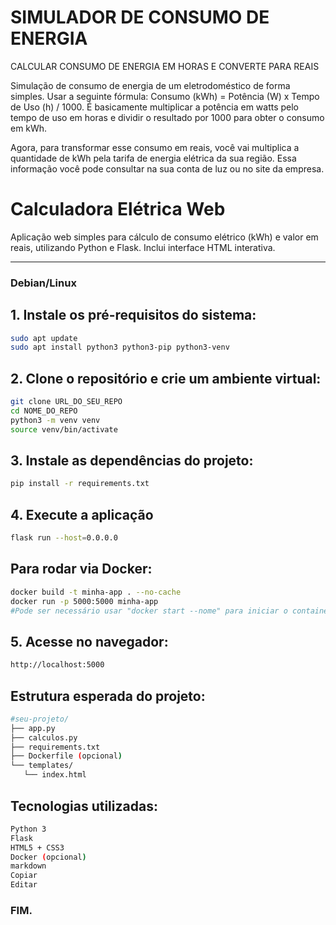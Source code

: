 # SIMULADOR DE CONSUMO DE ENERGIA 

CALCULAR CONSUMO DE ENERGIA EM HORAS E CONVERTE PARA REAIS

Simulação de consumo de energia de um eletrodoméstico de forma simples. Usar a seguinte fórmula: Consumo (kWh) = Potência (W) x Tempo de Uso (h) / 1000. É basicamente multiplicar a potência em watts pelo tempo de uso em horas e dividir o resultado por 1000 para obter o consumo em kWh.


Agora, para transformar esse consumo em reais, você vai multiplica a quantidade de kWh pela tarifa de energia elétrica da sua região. Essa informação você pode consultar na sua conta de luz ou no site da empresa.


# Calculadora Elétrica Web

Aplicação web simples para cálculo de consumo elétrico (kWh) e valor em reais, utilizando Python e Flask. Inclui interface HTML interativa.

---

### Debian/Linux

## 1. Instale os pré-requisitos do sistema:

```bash
sudo apt update
sudo apt install python3 python3-pip python3-venv
```
## 2. Clone o repositório e crie um ambiente virtual:
```bash
git clone URL_DO_SEU_REPO
cd NOME_DO_REPO
python3 -m venv venv
source venv/bin/activate
```
## 3. Instale as dependências do projeto:
```bash
pip install -r requirements.txt
```
## 4. Execute a aplicação
```bash
flask run --host=0.0.0.0
```
## Para rodar via Docker:
```bash
docker build -t minha-app . --no-cache
docker run -p 5000:5000 minha-app
#Pode ser necessário usar "docker start --nome" para iniciar o container.
```
## 5. Acesse no navegador:
```bash
http://localhost:5000
```
## Estrutura esperada do projeto:
```bash
#seu-projeto/
├── app.py
├── calculos.py
├── requirements.txt
├── Dockerfile (opcional)
└── templates/
   └── index.html
```
## Tecnologias utilizadas:
```bash
Python 3
Flask
HTML5 + CSS3
Docker (opcional)
markdown
Copiar
Editar
```

### FIM.
